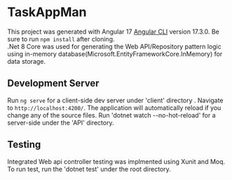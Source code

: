 # TaskAppMan
This project was generated with Angular 17 [Angular CLI](https://github.com/angular/angular-cli) version 17.3.0. Be sure to run `npm install` after cloning.  
.Net 8 Core was used for generating the Web API/Repository pattern logic using in-memory database(Microsoft.EntityFrameworkCore.InMemory) for data storage.   

## Development Server
Run `ng serve` for a client-side dev server under 'client' directory . Navigate to `http://localhost:4200/`. The application will automatically reload if you change any of the source files.
Run 'dotnet watch --no-hot-reload' for a server-side under the 'API' directory.

## Testing
Integrated Web api controller testing was implmented using Xunit and Moq.  To run test, run the 'dotnet test' under the root directory. 
